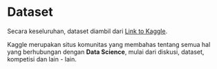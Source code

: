 # Dataset
Secara keseluruhan, dataset diambil dari [Link to Kaggle](https://www.kaggle.com/).

Kaggle merupakan situs komunitas yang membahas tentang semua hal yang berhubungan dengan **Data Science**,
mulai dari diskusi, dataset, kompetisi dan lain - lain.